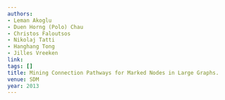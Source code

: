 ```yaml
---
authors:
- Leman Akoglu
- Duen Horng (Polo) Chau
- Christos Faloutsos
- Nikolaj Tatti
- Hanghang Tong
- Jilles Vreeken
link:
tags: []
title: Mining Connection Pathways for Marked Nodes in Large Graphs.
venue: SDM
year: 2013
---
```

